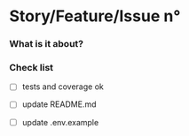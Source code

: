 # Story/Feature/Issue n° <number>

### What is it about?

<description>

### Check list

-   [ ] tests and coverage ok
-   [ ] update README.md
-   [ ] update .env.example

